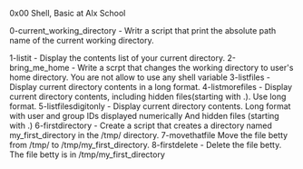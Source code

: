 0x00 Shell, Basic at Alx School

0-current_working_directory - Writr a script that print the absolute path name of the current working directory.

1-listit - Display the contents list of your current directory.
2-bring_me_home - Write a scrpt that changes the working directory to user's home directory. You are not allow to use any shell variable
3-listfiles - Display current directory contents in  a long format.
4-listmorefiles - Display current directory contents, including hidden files(starting with .). Use long format.
5-listfilesdigitonly - Display current directory contents. Long format with user and group IDs displayed numerically And hidden files (starting with .)
6-firstdirectory - Create a script that creates a directory named my_first_directory in the /tmp/ directory.
7-movethatfile Move the file betty from /tmp/ to /tmp/my_first_directory.
8-firstdelete - Delete the file betty. The file betty is in /tmp/my_first_directory
